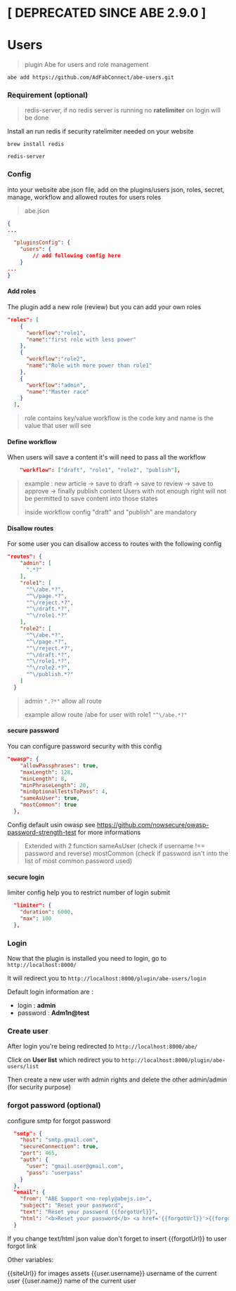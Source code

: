 # [ DEPRECATED SINCE ABE 2.9.0 ]

# Users

> plugin Abe for users and role management

```shell
abe add https://github.com/AdFabConnect/abe-users.git
```

### Requirement (optional)

> redis-server, if no redis server is running no **ratelimiter** on login will be done

Install an run redis if security ratelimiter needed on your website

```shell
brew install redis
```

```shell
redis-server
```

### Config

into your website abe.json file, add on the plugins/users json, roles, secret, manage, workflow and allowed routes for users roles

> abe.json

```json
{
...

  "pluginsConfig": {
    "users": {
    	// add following config here
    }
...
}
```

#### Add roles

The plugin add a new role (review) but you can add your own roles

```json
"roles": [
    {
      "workflow":"role1",
      "name":"first role with less power"
    },
    {
      "workflow":"role2",
      "name":"Role with more power than role1"
    },
    {
      "workflow":"admin",
      "name":"Master race"
    }
  ],
```

> role contains key/value workflow is the code key and name is the value that user will see

#### Define workflow

When users will save a content it's will need to pass all the workflow

```json
	"workflow": ["draft", "role1", "role2", "publish"],
```

> example : new article -> save to draft -> save to review -> save to approve -> finally publish content
> Users with not enough right will not be permitted to save content into those states
> 
> inside workflow config "draft" and "publish" are mandatory

#### Disallow routes

For some user you can disallow access to routes with the following config

```json
"routes": {
    "admin": [
      ".*?"
    ],
    "role1": [
      "^\/abe.*?",
      "^\/page.*?",
      "^\/reject.*?",
      "^\/draft.*?",
      "^\/role1.*?"
    ],
    "role2": [
      "^\/abe.*?",
      "^\/page.*?",
      "^\/reject.*?",
      "^\/draft.*?",
      "^\/role1.*?",
      "^\/role2.*?",
      "^\/publish.*?"
    ]
  }
```
> admin ```".?*"``` allow all route
> 
> example allow route /abe for user with role1 ```"^\/abe.*?"```

#### secure password

You can configure password security with this config

```json
"owasp": {
    "allowPassphrases": true,
    "maxLength": 128,
    "minLength": 8,
    "minPhraseLength": 20,
    "minOptionalTestsToPass": 4,
    "sameAsUser": true,
    "mostCommon": true
  },
```

Config default usin owasp see https://github.com/nowsecure/owasp-password-strength-test for more informations

> Extended with 2 function
> sameAsUser (check if username !== password and reverse)
> mostCommon (check if password isn't into the list of most common password used)

#### secure login

limiter config help you to restrict number of login submit

```json
  "limiter": {
    "duration": 6000,
    "max": 100
  },
```

### Login

Now that the plugin is installed you need to login, go to ```http://localhost:8000/```

It will redirect you to ```http://localhost:8000/plugin/abe-users/login```

Default login information are :

- login : **admin**
- password : **Adm1n@test**


### Create user

After login you're being redirected to ```http://localhost:8000/abe/```

Click on **User list** which redirect you to ```http://localhost:8000/plugin/abe-users/list```

Then create a new user with admin rights and delete the other admin/admin (for security purpose)

### forgot password (optional)

configure smtp for forgot password

```json
  "smtp": {
    "host": "smtp.gmail.com",
    "secureConnection": true,
    "port": 465,
    "auth": {
      "user": "gmail.user@gmail.com",
      "pass": "userpass"
    }
  },
  "email": {
    "from": "ABE Support <no-reply@abejs.io>",
    "subject": "Reset your password",
    "text": "Reset your password {{forgotUrl}}",
    "html": "<b>Reset your password</b> <a href='{{forgotUrl}}'>{{forgotUrl}}</a>"
  }
```

If you change text/html json value don't forget to insert {{forgotUrl}} to user forgot link

Other variables:

{{siteUrl}} for images assets
{{user.username}} username of the current user
{{user.name}} name of the current user
